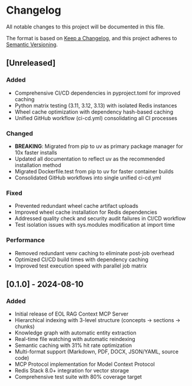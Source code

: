 # Changelog

All notable changes to this project will be documented in this file.

The format is based on [Keep a Changelog](https://keepachangelog.com/en/1.0.0/),
and this project adheres to [Semantic Versioning](https://semver.org/spec/v2.0.0.html).

## [Unreleased]

### Added
- Comprehensive CI/CD dependencies in pyproject.toml for improved caching
- Python matrix testing (3.11, 3.12, 3.13) with isolated Redis instances
- Wheel cache optimization with dependency hash-based caching
- Unified GitHub workflow (ci-cd.yml) consolidating all CI processes

### Changed
- **BREAKING**: Migrated from pip to uv as primary package manager for 10x faster installs
- Updated all documentation to reflect uv as the recommended installation method
- Migrated Dockerfile.test from pip to uv for faster container builds
- Consolidated GitHub workflows into single unified ci-cd.yml

### Fixed
- Prevented redundant wheel cache artifact uploads
- Improved wheel cache installation for Redis dependencies
- Addressed quality check and security audit failures in CI/CD workflow
- Test isolation issues with sys.modules modification at import time

### Performance
- Removed redundant venv caching to eliminate post-job overhead
- Optimized CI/CD build times with dependency caching
- Improved test execution speed with parallel job matrix

## [0.1.0] - 2024-08-10

### Added
- Initial release of EOL RAG Context MCP Server
- Hierarchical indexing with 3-level structure (concepts → sections → chunks)
- Knowledge graph with automatic entity extraction
- Real-time file watching with automatic reindexing
- Semantic caching with 31% hit rate optimization
- Multi-format support (Markdown, PDF, DOCX, JSON/YAML, source code)
- MCP Protocol implementation for Model Context Protocol
- Redis Stack 8.0+ integration for vector storage
- Comprehensive test suite with 80% coverage target
